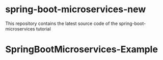 # spring-boot-microservices-new
This repository contains the latest source code of the spring-boot-microservices tutorial
# SpringBootMicroservices-Example
